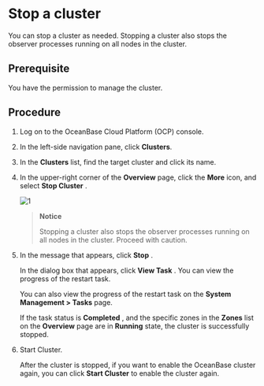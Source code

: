# Stop a cluster

You can stop a cluster as needed. Stopping a cluster also stops the observer processes running on all nodes in the cluster.

## Prerequisite

You have the permission to manage the cluster.

## Procedure

1. Log on to the OceanBase Cloud Platform (OCP) console.

2. In the left-side navigation pane, click **Clusters**.

3. In the **Clusters** list, find the target cluster and click its name.

4. In the upper-right corner of the **Overview** page, click the **More** icon, and select **Stop Cluster** .

   ![1](https://obbusiness-private.oss-cn-shanghai.aliyuncs.com/doc/img/ocp/403-ce/%E5%81%9C%E6%AD%A2%E9%9B%86%E7%BE%A4-1.png)

   > **Notice**
   >
   > Stopping a cluster also stops the observer processes running on all nodes in the cluster. Proceed with caution.

5. In the message that appears, click **Stop** .

   In the dialog box that appears, click **View Task** . You can view the progress of the restart task.

   You can also view the progress of the restart task on the **System Management \> Tasks** page.

   If the task status is **Completed** , and the specific zones in the **Zones** list on the **Overview** page are in **Running** state, the cluster is successfully stopped.

6. Start Cluster.

   After the cluster is stopped, if you want to enable the OceanBase cluster again, you can click **Start Cluster** to enable the cluster again.
